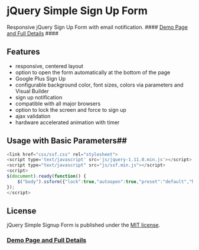 # jQuery Simple Sign Up Form

Responsive jQuery Sign Up Form with email notification. #### [Demo Page and Full Details](http://sympies.com/free-jquery-signup-form/) ####

## Features ##
* responsive, centered layout
* option to open the form automatically at the bottom of the page
* Google Plus Sign Up
* configurable background color, font sizes, colors via parameters and Visual Builder
* sign up notification
* compatible with all major browsers
* option to lock the screen and force to sign up
* ajax validation
* hardware accelerated animation with timer

## Usage with Basic Parameters##
```javascript
<link href="css/ssf.css" rel="stylesheet">
<script type='text/javascript' src='js/jquery-1.11.0.min.js'></script>
<script type="text/javascript" src="js/ssf.min.js"></script>
<script>
$(document).ready(function() {									
	$("body").ssform({"lock":true,"autoopen":true,"preset":"default","hideclose":false,"closewithlayer":true,"timer":2000});
});
</script>
```

## License ##

jQuery Simple Signup Form is published under the [MIT license](http://www.opensource.org/licenses/mit-license).


### [Demo Page and Full Details](http://sympies.com/free-jquery-signup-form/) ###